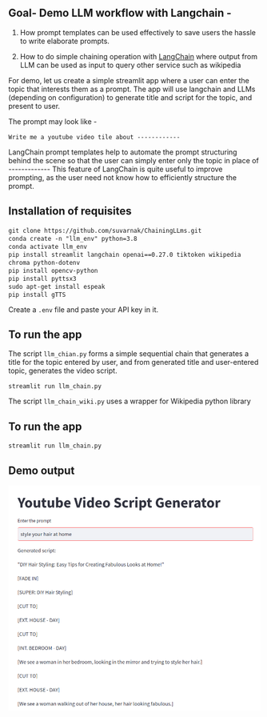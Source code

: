 ## Goal- Demo LLM workflow with Langchain -

1. How  prompt templates can be used effectively to save users the hassle to write elaborate prompts.

2. How to do simple chaining operation with [LangChain](https://python.langchain.com/en/latest/index.html) where output from LLM can be used as input to query other service such as wikipedia

 
For demo, let us create a simple streamlit app where a user can enter the topic that interests them as a prompt. The app will use langchain and LLMs (depending on configuration) to generate title and script for the topic, and present to user. 

The prompt may look like -

```
Write me a youtube video tile about ------------
```

LangChain prompt templates help to automate the prompt structuring behind the scene so that the user can simply enter only the topic in place of  -------------
This feature of LangChain is quite useful to improve prompting, as the user need not know how to efficiently structure the prompt.


## Installation of requisites

```
git clone https://github.com/suvarnak/ChainingLLms.git
conda create -n "llm_env" python=3.8
conda activate llm_env
pip install streamlit langchain openai==0.27.0 tiktoken wikipedia chroma python-dotenv
pip install opencv-python
pip install pyttsx3
sudo apt-get install espeak
pip install gTTS
```
Create a `.env` file and paste your API key in it.


## To run the app 
The script `llm_chian.py` forms a simple sequential chain that generates a title for the topic entered by user, and from generated title and user-entered topic, generates the video script.
```
streamlit run llm_chain.py

```

The script `llm_chain_wiki.py` uses a wrapper for Wikipedia python library 

## To run the app
```
streamlit run llm_chain.py

```

## Demo output 

![Simple Chaining with Langchain](imgs/langchain_demo.png)
